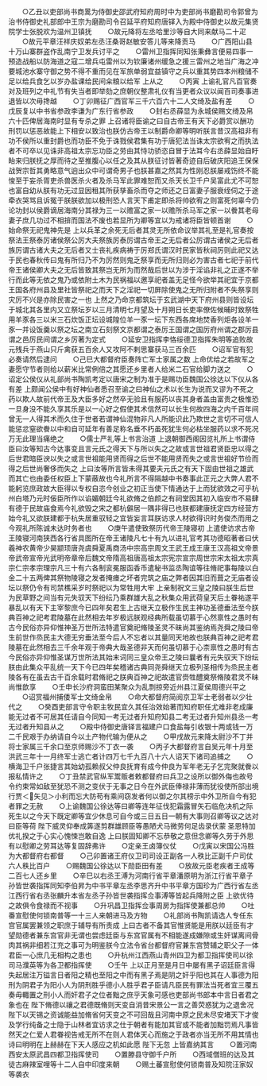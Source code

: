 <!-- { "loadSidebar": true } -->
　　○乙丑以吏部尚书商暠为侍御史邵武府知府周时中为吏部尚书磨勘司令郭曾为治书侍御史礼部郎中王宗为磨勘司令召延平府知府唐铎入为殿中侍御史以故元集贤院学士张脱欢为温州卫镇抚
　　○故元降将左丞哈里沙等自大同来献马二十疋
　　○故元平章汪祥庆奴弟左丞汪桑哥赵敏安答儿等来降贡马
　　○广西阳山县十万山寨群盗作乱南宁卫发兵讨平之
　　○雷州卫指挥同知张秉彝言便易四事一预造战船以防海道之寇二增兵屯雷州以为钦廉诸州缓急之援三雷州之地当广海之冲要城池水寨守御之势不得不重而见在军旅单弱宜益镇守之兵以重其势四本州粮储不足以给兵食乞以岁办盐课给民间籴粮以给军  上从之
　　○丙寅  上谕礼官凡百官奏对及班列之中礼节有失当者即举劾之庶朝仪整肃礼仪有当更者众议以闻百司奏事进退皆以次毋搀越
　　○丁卯赐征广西官军三千六百六十二人文绮及盐有差
　　○戊辰复以中书省参政李谦为广东行省参政
　　○封右丞薛显为永城侯赐文绮及帛六十匹俾居海南时显有专杀之罪  上召诸将臣谕之曰自古帝王有天下必爵赏以酬功刑罚以惩恶故能上下相安以致治也朕仿古帝王以制爵命卿等明听朕言昔汉高祖非有功不侯所以重封爵也而功臣不免于诛戮侯君集有功于唐犯法当诛太宗欲宥之而执法者不可卒以见诛非高祖太宗忘功臣之劳由其恃功骄恣自冒于法耳今右丞薛显始自盱眙来归朕抚之厚而待之至推腹心以任之及其从朕征讨皆著奇迹自后破庆阳追王保保战贺宗哲其勇略意气逈出众中可谓奇男子也朕甚嘉之然其为性刚忍朕屡戒饬终不能悛至于妄杀胥吏杀兽医杀火者及杀马军此罪难恕而又杀天长卫千户吴富此尤不可恕也富自幼从朕有功无过显因租其所获孳畜杀而夺之师还之日富妻子服衰绖伺之于途牵衣哭骂且诉冤于朕朕欲加以极刑恐人言天下甫定即杀将帅欲宥之则富死何辜今仍论功封以侯爵谪居海南分其禄为三一以赡富之家一以赡所杀马军之家一以餋其老母妻子庶几功过不相揜而国法不废也若显所为卿等宜以为戒诸将臣皆顿首谢
　　○始命祭无祀鬼神先是  上以兵革之余死无后者其灵无所依命议举其礼至是礼官奏按祭法王祭泰厉诸侯祭公厉大夫祭族厉泰厉谓古帝王之无后者公厉谓古诸侯之无后者族厉谓古诸大夫之无后者又士丧礼疾病祷于厉郑氏谓汉时民家皆秋祠厉则此祀又达于民也春秋传曰鬼有所归乃不为厉然则鬼乏祭享而无所归则必为害古者七祀于前代帝王诸侯卿大夫之无后皆致其祭岂无所为而然哉后世以为涉于淫谄非礼之正遂不举行而此等无依之鬼乃或依附土木为民祸福以邀享祀者盖无足怪今欲举其祀宜于京都王国各府州县及里社皆祭祀之而天下之淫祀一切屏除使鬼之无所归附者不失祭享则灾厉不兴是亦除民害之一也  上然之乃命京都筑坛于玄武湖中天下府州县则皆设坛于城北其各里内又立祭坛岁以三月清明七月望及十月朔日长吏率僚佐候晡时致祭牲用羊豕各三以米三石炊饭正坛设城隍位羊一豕一坛下东西各席地焚香列炬各设羊一豕一并设饭羹以祭之坛之南立石刻祭文京都谓之泰厉王国谓之国厉府州谓之郡厉县谓之邑厉民间谓之乡厉著为定式
　　○延安卫指挥李恪绥德卫指挥朱明等追败故元残兵于燕山只斤禽获五百余人又攻阿不剌思寨获马三百余匹
　　○诏军官有犯必奏请然后逮问
　　○己巳大都督府臣奏阵亡军士家属之数  上命优给之若故军之妻愿守节者则给以薪米比常例倍之其愿还乡里者人给米二石官给脚力送之
　　○诏定公侯仪从礼部尚书陶凯考定以唐宋之制为准于是赐功臣魏国公徐达以下仪从各有差  上颇闻公侯中有好神仙者悉召至谕之曰神仙之术以长生为说而又谬为不死之药以欺人故前代帝王及大臣多好之然卒无验且有服药以丧其身者盖由富贵之极惟恐一旦身没不能久享其乐是以一心好之假使其术信然可以长生何故四海之内千百年间曾无一人得其术而久住于世者若谓神仙混物非凡人所能识此乃欺世之言切不可信人能惩忿窒欲餋以中和自可延年有善足称名垂不朽虽死犹生何必枯坐服药以求不死况万无此理当痛绝之
　　○儒士严礼等上书言治道  上退朝御西阁因览礼所上书谓侍臣曰汝等知古今达事变且言元氏之得天下与所以失之之故或言世祖君贤臣忠以得之后世君暗臣谀以失之或言世祖能用贤而得之后世不能用贤而失之或言世祖好节俭而得之后世尚奢侈而失之  上曰汝等所言皆未得其要夫元氏之有天下固由世祖之雄武而其亡也由委任权臣上下蒙蔽故也今礼所言不得隔越中书奏事此正元之大弊人君不能躬览庶政故大臣得以专权自恣今创业之初正当使下情通达于上而犹欲效之可乎杭州白塔乃元时佞臣所作以谄媚朝廷今礼欲脩之伯颜之有祠堂因其初入临安市不易肆有德于民故庙食焉今礼欲毁之宋之都杭僻居一隅非得已也朕都建康抚定四方经营方始今礼又欲朕建都于杭失居重驭轻之宜皆妄言耳朕访求人材欲得识时务俊杰而用之今观礼所陈诚未达时务者也
　　○庚午遣使致祭历代帝王陵寝初  上遣使访求古帝王陵寝河南狭西各行省具图所在帝王诸陵凡七十有九以进礼官考其功德昭著者曰伏羲神农黄帝少昊颛顼唐尧虞舜夏禹商汤中宗高宗周文王武王成王康王汉高祖文帝景帝武帝宣帝光武明帝章帝后魏文帝隋高祖唐高祖太宗宪宗宣宗周世宗宋太祖太宗真宗仁宗孝宗理宗凡三十有六各制衮冕服函香币遣秘书监丞陶谊等往脩祀事每陵以白金二十五两俾其祭物陵寝之发者掩瘗之坏者完筑之庙之弊者因其旧而葺之无庙者设坛以祭仍令有司禁樵采岁时祭祀以为常牲用大牢  上亲制祝文三皇之陵曰朕生后世为民草野之间当有元失驭天下纷纭乃乘群雄大乱之秋集众用武荷皇天后土眷祐遂平暴乱以有天下主宰黎庶今已四年矣君生上古继天立极作生民主神功圣德垂法至今朕典百神之祀考君陵墓在此然相去年岁极远朕观经典所载虽切慕于心然禀性之愚时有古今民俗亦异仰惟神圣万世所法特遣官奠祀脩陵圣灵不昧尚其鉴纳焉尧舜之陵曰帝生前世作烝民主大德无穷垂法至今后人不忘者以其量同天地故也朕典百神之祀考君陵墓在此然相去三千余年观于帝典大哉圣德非天而何虽切慕于心柰禀性之愚时有古今民俗亦异仰惟圣谋万世所法其始末词同三皇众帝王之陵曰曩者有元失驭天下纷纭朕由此集众平乱统一天下今已四年矣稽诸古典同尧舜继天立极列圣相传为烝民主者陵各有在虽去古千百余载时君脩祀之朕典百神之祀故遣官赍牲醴奠祭脩陵君灵不昧尚惟歆享
　　○壬申长沙府洞蛮田某聚众为乱剽掠旁近州县江夏侯周德兴平之
　　○诏赏福州捕倭军士文绮金帛
　　○命大都督府简阅京卫军士老弱者以少壮代之
　　○癸酉吏部言守令职主牧民宜久其任治效始著而知府职任尤难非老成廉能无过者不可居其任请自今同知一考无过者升知府知县二考无过者升知州县丞一考无过者升知县从之
　　○殿中侍御史唐铎言福建户口食盐每引收银十两或钱一万二千民艰于办纳请自今以土产物代输为便从之
　　○甲戌故元来降太尉沙不丁并将士家属三千余口至京师赐沙不丁衣一袭
　　○丙子大都督府言自吴元年十月至洪武三年十一月终军士逃亡者计四万七千九百八十六人诏天下诸司追捕之
　　○横海卫千户张捷言其始幼孤赖叔父仲良抚育有成今仲良为军年老无子乞完聚就餋以报私情许之
　　○丁丑禁武官纵军鬻贩者敕都督府曰兵卫之设所以御外侮也故号令约束常如敌至犹恐不测之变伏于无事之日今在外武臣俸禄非薄而犹役使所部出境行贾＜矢见＞小利而忘大防苟有乘间窃发者何以御之尔其榜示中外卫所自今有犯者罪之无赦
　　○上谕魏国公徐达等曰卿等连年征伐犯霜露冒矢石临危决机之际死生以之今天下既定卿等宜少休息可自今或三日五日一朝有大事则召卿等议之达对曰臣等荷  陛下威灵仰奉成筭遂剪群雄顾臣等愚陋犬马微劳何足齿录伏蒙  圣恩特加优礼揆之于心实心愧悚岂敢自逸  上曰朕固知卿不忘恭敬之意但念卿等久劳于外思有以慰卿之劳耳达等复固辞弗许
　　○定亲王卤簿仪仗
　　○戊寅以宋国公冯胜为大都督府右都督
　　○己卯置诸王府仪卫司司设正副各一人秩比正副千户司仗六人秩比百户
　　○赐魏国公徐达以下勋臣田有差
　　○放故元臣老疾者王成等二百七人还乡里
　　○辛巳以右丞王溥为河南行省平章潘原明为浙江行省平章子孙皆世袭指挥同知李伯昇为中书平章左丞李思齐升中书平章方国珍为广西行省左丞江西行省右丞张麟升本省左丞子孙皆世袭指挥佥事溥等皆起兵降附之臣  上欲优待之故俱令食禄而不视事
　　○升巩昌卫指挥佥事周房为指挥使兼都总帅
　　○吐番宣慰使何锁南普等一十三人来朝进马及方物
　　○礼部尚书陶凯请选人专任东宫官属罢兼领之职庶于辅导有所责成  上曰古者不备其官惟贤能是用朕以廷臣有才望勋德者兼东宫官非无谓也尝虑廷臣与东宫官属有不相能遂成嫌隙或生奸谋离间骨肉其祸非细若江充之事可为明鉴朕今立法令省台都督府官兼东宫赞辅之职父子一体君臣一心庶几无相构之患也
　　○升杭州江西燕山青州四卫为都卫指挥使司以徐司马濮英等为各卫都指挥使
　　○壬午  上以正月至是月日中屡有黑子诏廷臣言得失起居注万镒言日者阳之精也至阳之中而有黑子焉是阴之奸乎阳也其在人事德为阳刑为阴君子为阳小人为阴刑胜乎德小人胜乎君子臣请凡臣民有罪法当死者宜三覆五奏毋輙置之刑小人而奸君子之位者黜之庶乎天象可感也吏部尚书郎本中言日者君之象也在  陛下脩德以禳之君德既脩则天变自消昔宋景公一言之善荧惑犹为之退舍况  陛下以天锡之资诚能益加脩省何天变之不可回哉且河南中原之民未尽安堵天下才俊及学行纯备之士隐于山林者宜访求之仕于朝者有能加其官或不能者加黜罚焉凡事皆然天之仁爱人君眷视告戒无所不在则人君体天心而施之于政者亦当无所不用其情也诗曰明明在上赫赫在下天人感应之机如此愿  陛下无忽  上皆嘉纳其言
　　○置河南西安太原武昌四都卫指挥使司
　　○置滕县守御千户所
　　○西域僧班的达及其徒古麻辣室哩等十二人自中印度来朝
　　○赐土蕃宣慰使何锁南普及知院汪家奴等袭衣
